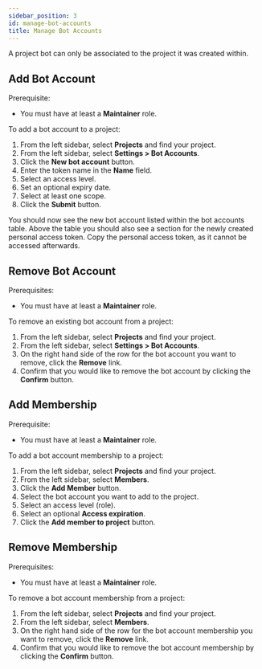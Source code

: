 ```yaml
---
sidebar_position: 3
id: manage-bot-accounts
title: Manage Bot Accounts
---
```


A project bot can only be associated to the project it was created within.

## Add Bot Account

Prerequisite:

- You must have at least a **Maintainer** role.

To add a bot account to a project:

1. From the left sidebar, select **Projects** and find your project.
2. From the left sidebar, select **Settings > Bot Accounts**.
3. Click the **New bot account** button.
4. Enter the token name in the **Name** field.
5. Select an access level.
6. Set an optional expiry date.
7. Select at least one scope.
8. Click the **Submit** button.

You should now see the new bot account listed within the bot accounts table. Above the table you should also see a section for the newly created personal access token. Copy the personal access token, as it cannot be accessed afterwards.

## Remove Bot Account

Prerequisites:

- You must have at least a **Maintainer** role.

To remove an existing bot account from a project:

1. From the left sidebar, select **Projects** and find your project.
2. From the left sidebar, select **Settings > Bot Accounts**.
3. On the right hand side of the row for the bot account you want to remove, click the **Remove** link.
4. Confirm that you would like to remove the bot account by clicking the **Confirm** button.

## Add Membership

Prerequisite:

- You must have at least a **Maintainer** role.

To add a bot account membership to a project:

1. From the left sidebar, select **Projects** and find your project.
2. From the left sidebar, select **Members**.
3. Click the **Add Member** button.
4. Select the bot account you want to add to the project.
5. Select an access level (role).
6. Select an optional **Access expiration**.
7. Click the **Add member to project** button.

## Remove Membership

Prerequisites:

- You must have at least a **Maintainer** role.

To remove a bot account membership from a project:

1. From the left sidebar, select **Projects** and find your project.
2. From the left sidebar, select **Members**.
3. On the right hand side of the row for the bot account membership you want to remove, click the **Remove** link.
4. Confirm that you would like to remove the bot account membership by clicking the **Confirm** button.
